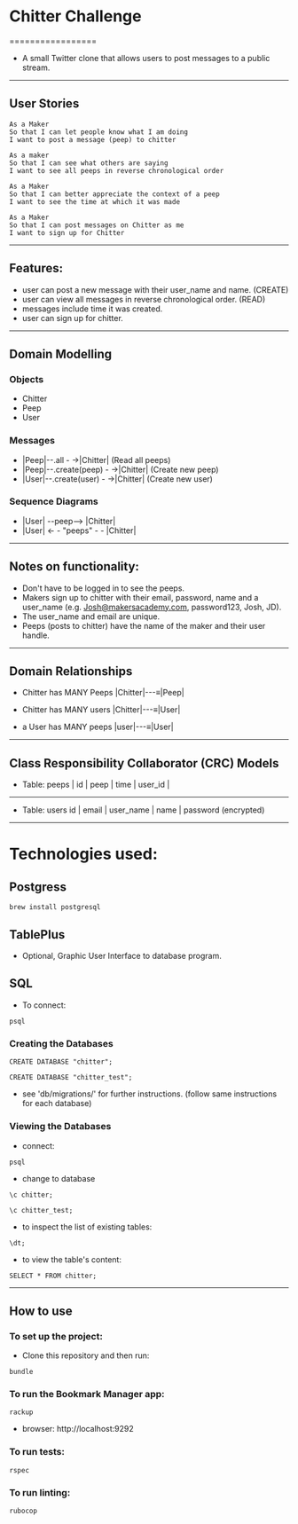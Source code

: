 # Chitter Challenge
=================
- A small Twitter clone that allows users to post messages to a public stream.
-------
## User Stories
```
As a Maker
So that I can let people know what I am doing  
I want to post a message (peep) to chitter

As a maker
So that I can see what others are saying  
I want to see all peeps in reverse chronological order

As a Maker
So that I can better appreciate the context of a peep
I want to see the time at which it was made

As a Maker
So that I can post messages on Chitter as me
I want to sign up for Chitter
```
-----
## Features:
- user can post a new message with their user_name and name. (CREATE)
- user can view all messages in reverse chronological order. (READ)
- messages include time it was created.
- user can sign up for chitter.
-----
## Domain Modelling
### Objects
- Chitter
- Peep
- User

### Messages
- |Peep|--.all - ->|Chitter| (Read all peeps)
- |Peep|--.create(peep) - ->|Chitter| (Create new peep)
- |User|--.create(user) - ->|Chitter| (Create new user)

### Sequence Diagrams
- |User| --peep--> |Chitter|
- |User| <- - "peeps" - - |Chitter|
------
## Notes on functionality:
* Don't have to be logged in to see the peeps.
* Makers sign up to chitter with their email, password, name and a user_name (e.g. Josh@makersacademy.com, password123, Josh, JD).
* The user_name and email are unique.
* Peeps (posts to chitter) have the name of the maker and their user handle.
------
## Domain Relationships
- Chitter has MANY Peeps
|Chitter|---≡|Peep|  

- Chitter has MANY users
|Chitter|---≡|User|  

- a User has MANY peeps
|user|---≡|User|  

------
## Class Responsibility Collaborator (CRC) Models
- Table: peeps
| id | peep | time | user_id |
------
- Table: users
 id | email | user_name | name | password (encrypted)
 
------
# Technologies used:
## Postgress
```
brew install postgresql
```
## TablePlus
- Optional, Graphic User Interface to database program.

## SQL
- To connect:
```
psql
```

### Creating the Databases
```
CREATE DATABASE "chitter";
```
```
CREATE DATABASE "chitter_test";
```
- see 'db/migrations/' for further instructions. (follow same instructions for each database)

### Viewing the Databases
- connect:
```
psql
```

- change to database
```
\c chitter;
```
```
\c chitter_test;
```

- to inspect the list of existing tables:
```
\dt;
```     

- to view the table's content:            
```
SELECT * FROM chitter;
```
-----
## How to use

### To set up the project:
- Clone this repository and then run:

```
bundle
```

### To run the Bookmark Manager app:
```
rackup
```
- browser: http://localhost:9292
### To run tests:
```
rspec
```

### To run linting:
```
rubocop
```
